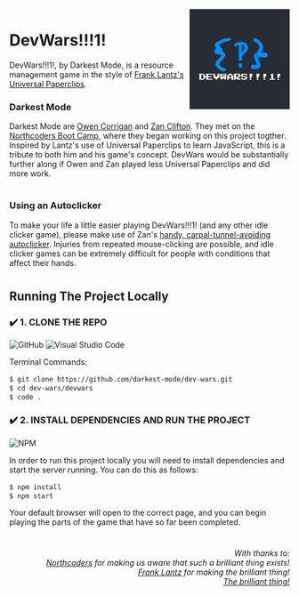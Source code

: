 <img src="https://github.com/darkest-mode/dev-wars/blob/main/dev-wars/src/images/dev-wars.png" width=180px align=right alt="DevWars!!!1!"/>

# DevWars!!!1!

DevWars!!!1!, by Darkest Mode, is a resource management game in the style of [Frank Lantz's](https://twitter.com/flantz) [Universal Paperclips](https://www.decisionproblem.com/paperclips/).

### Darkest Mode

Darkest Mode are [Owen Corrigan](https://github.com/ojcorrigan) and [Zan Clifton](https://github.com/ZanClifton). They met on the [Northcoders Boot Camp](https://northcoders.com/our-courses/coding-bootcamp), where they began working on this project togther. Inspired by Lantz's use of Universal Paperclips to learn JavaScript, this is a tribute to both him and his game's concept. DevWars would be substantially further along if Owen and Zan played less Universal Paperclips and did more work.

#

### Using an Autoclicker

To make your life a little easier playing DevWars!!!1! (and any other idle clicker game), please make use of Zan's [handy, carpal-tunnel-avoiding autoclicker](https://github.com/ZanClifton/python-autoclicker). Injuries from repeated mouse-clicking are possible, and idle clicker games can be extremely difficult for people with conditions that affect their hands.

#

## Running The Project Locally

### ✔️ 1. CLONE THE REPO
![GitHub](https://img.shields.io/badge/github-%23121011.svg?style=for-the-badge&logo=github&logoColor=white) ![Visual Studio Code](https://img.shields.io/badge/Visual%20Studio%20Code-0078d7.svg?style=for-the-badge&logo=visual-studio-code&logoColor=white)

Terminal Commands:
```
$ git clone https://github.com/darkest-mode/dev-wars.git
$ cd dev-wars/devwars
$ code .
```

### ✔️ 2. INSTALL DEPENDENCIES AND RUN THE PROJECT
![NPM](https://img.shields.io/badge/NPM-%23000000.svg?style=for-the-badge&logo=npm&logoColor=white)

In order to run this project locally you will need to install dependencies and start the server running. You can do this as follows:

```
$ npm install
$ npm start
```

Your default browser will open to the correct page, and you can begin playing the parts of the game that have so far been completed.

#

<div align=right>
  <h6>With thanks to:
  <br><a href="https://twitter.com/northcoders">Northcoders</a> for making us aware that such a brilliant thing exists!
  <br><a href="https://twitter.com/flantz">Frank Lantz</a> for making the brilliant thing!
  <br><a href="https://www.decisionproblem.com/paperclips/">The brilliant thing!</a>
</div>
